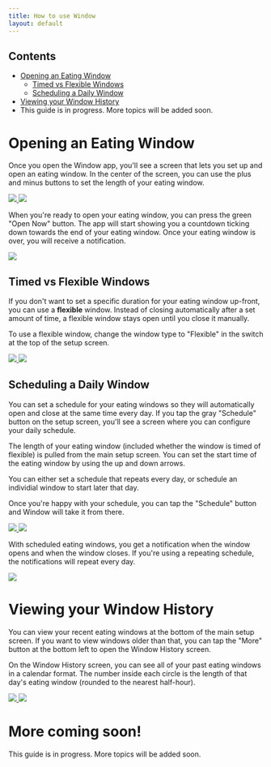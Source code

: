 ```yaml
---
title: How to use Window
layout: default
---
```


## Contents

- [Opening an Eating Window](#opening-an-eating-window)
   - [Timed vs Flexible Windows](#timed-vs-flexible-windows)
   - [Scheduling a Daily Window](#scheduling-a-daily-window)
- [Viewing your Window History](#viewing-your-window-history)
- This guide is in progress. More topics will be added soon.


# Opening an Eating Window

Once you open the Window app, you'll see a screen that lets you set up and open an eating window. In the center of the screen, you can use the plus and minus buttons to set the length of your eating window.

<p class="images">
    <a href="images/open window.png">
        <img src="images/open%20window.png"> 
    </a>
    <a href="images/countdown.png">
        <img src="images/countdown.png">
    </a>
</p>

When you're ready to open your eating window, you can press the green "Open Now" button. The app will start showing you a countdown ticking down towards the end of your eating window. Once your eating window is over, you will receive a notification.

<p class="images">
    <a href="images/notification.png">
        <img style="max-width: 80%" src="images/notification.png">
    </a>
</p>

## Timed vs Flexible Windows

If you don't want to set a specific duration for your eating window up-front, you can use a **flexible** window. Instead of closing automatically after a set amount of time, a flexible window stays open until you close it manually.

To use a flexible window, change the window type to "Flexible" in the switch at the top of the setup screen.

<p class="images">
    <a href="images/flexible window.png">
        <img src="images/flexible%20window.png"> 
    </a>
    <a href="images/open%20flexible.png">
        <img src="images/open%20flexible.png">
    </a>
</p> 

## Scheduling a Daily Window

You can set a schedule for your eating windows so they will automatically open and close at the same time every day. If you tap the gray "Schedule" button on the setup screen, you'll see a screen where you can configure your daily schedule.

The length of your eating window (included whether the window is timed of flexible) is pulled from the main setup screen. You can set the start time of the eating window by using the up and down arrows.

You can either set a schedule that repeats every day, or schedule an individial window to start later that day.

Once you're happy with your schedule, you can tap the "Schedule" button and Window will take it from there.

<p class="images">
    <a href="images/set schedule.png">
        <img src="images/set schedule.png"> 
    </a>
    <a href="images/schedule.png">
        <img src="images/schedule.png">
    </a>
</p> 

With scheduled eating windows, you get a notification when the window opens and when the window closes. If you're using a repeating schedule, the notifications will repeat every day.

<p class="images">
    <a href="images/notifications.png">
        <img style="max-width: 80%" src="images/notifications.png">
    </a>
</p>

# Viewing your Window History

You can view your recent eating windows at the bottom of the main setup screen. If you want to view windows older than that, you can tap the "More" button at the bottom left to open the Window History screen.

On the Window History screen, you can see all of your past eating windows in a calendar format. The number inside each circle is the length of that day's eating window (rounded to the nearest half-hour).

<p class="images">
    <a href="images/past%20four%20days.png">
        <img src="images/past%20four%20days.png"> 
    </a>
    <a href="images/window%20history.png">
        <img src="images/window%20history.png">
    </a>
</p>



# More coming soon!

This guide is in progress. More topics will be added soon.
